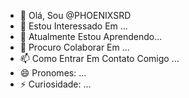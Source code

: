 - 👋 Olá, Sou @PHOENIXSRD
- 👀 Estou Interessado Em ...
- 🌱 Atualmente Estou Aprendendo...
- 💞️ Procuro Colaborar Em ...
- 📫 Como Entrar Em Contato Comigo ...
- 😄 Pronomes: ...
- ⚡ Curiosidade: ...

<!---
PHOENIXSRD/PHOENIXSRD É Um Repositório ✨ Especial ✨ Porque Seu `README.md` (Este Arquivo) Aparece Em Seu Perfil Do GitHub.
Você Pode Clicar No Link Visualizar Para Ver Suas Alterações.
--->
